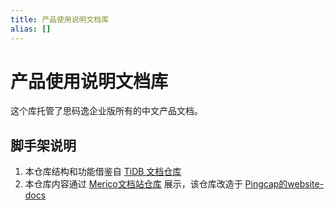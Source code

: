 ```yaml
---
title: 产品使用说明文档库
alias: []
---
```


# 产品使用说明文档库
这个库托管了思码逸企业版所有的中文产品文档。

## 脚手架说明
1. 本仓库结构和功能借鉴自 [TiDB 文档仓库](https://github.com/pingcap/docs-cn)
2. 本仓库内容通过 [Merico文档站仓库](https://github.com/merico-dev/website-docs) 展示，该仓库改造于 [Pingcap的website-docs](https://github.com/pingcap/website-docs)

